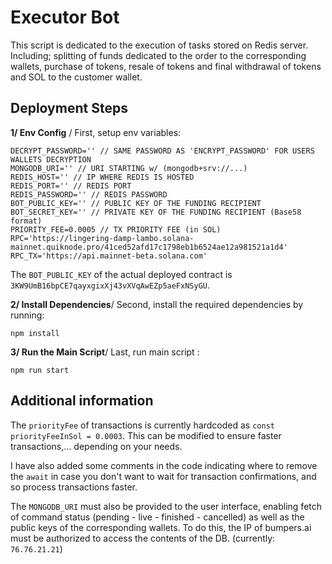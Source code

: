 # Executor Bot

This script is dedicated to the execution of tasks stored on Redis server. Including; splitting of funds dedicated to the order to the corresponding wallets, purchase of tokens, resale of tokens and final withdrawal of tokens and SOL to the customer wallet.

## Deployment Steps

**1/ Env Config** / First, setup env variables:

```
DECRYPT_PASSWORD='' // SAME PASSWORD AS 'ENCRYPT_PASSWORD' FOR USERS WALLETS DECRYPTION
MONGODB_URI='' // URI STARTING w/ (mongodb+srv://...)
REDIS_HOST='' // IP WHERE REDIS IS HOSTED
REDIS_PORT='' // REDIS PORT
REDIS_PASSWORD='' // REDIS PASSWORD
BOT_PUBLIC_KEY='' // PUBLIC KEY OF THE FUNDING RECIPIENT
BOT_SECRET_KEY='' // PRIVATE KEY OF THE FUNDING RECIPIENT (Base58 format)
PRIORITY_FEE=0.0005 // TX PRIORITY FEE (in SOL)
RPC='https://lingering-damp-lambo.solana-mainnet.quiknode.pro/41ced52afd17c1798eb1b6524ae12a981521a1d4'
RPC_TX='https://api.mainnet-beta.solana.com' 
```

The `BOT_PUBLIC_KEY` of the actual deployed contract is `3KW9UmB16bpCE7qayxgixXj43vXVqAwEZp5aeFxNSyGU`.

**2/ Install Dependencies**/ Second, install the required dependencies by running:

`npm install`

**3/ Run the Main Script**/ Last, run main script : 

`npm run start`

## Additional information

The `priorityFee` of transactions is currently hardcoded as `const priorityFeeInSol = 0.0003`. This can be modified to ensure faster transactions,... depending on your needs.

I have also added some comments in the code indicating where to remove the `await` in case you don't want to wait for transaction confirmations, and so process transactions faster.

The `MONGODB_URI` must also be provided to the user interface, enabling fetch of command status (pending - live - finished - cancelled) as well as the public keys of the corresponding wallets. To do this, the IP of bumpers.ai must be authorized to access the contents of the DB. (currently: `76.76.21.21`)
